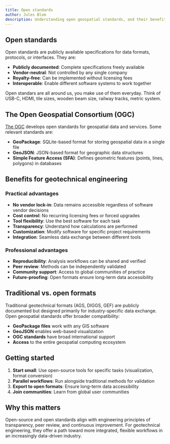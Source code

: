 ```yaml
---
title: Open standards
author: Jules Blom
description: Understanding open geospatial standards, and their benefits for geotechnical engineering.
---
```


<!-- Hooking into open standards. SYSTEM DYNAMICS, SPILLOVER EFFECT FROM OTHER INDUSTRIES
VIDEO COMPRESSION TECHNIQUES FOR XARRAY FOR EXAMPLE.
 -->

## Open standards

Open standards are publicly available specifications for data formats, protocols, or interfaces. They are:

- **Publicly documented**: Complete specifications freely available
- **Vendor-neutral**: Not controlled by any single company
- **Royalty-free**: Can be implemented without licensing fees
- **Interoperable**: Enable different software systems to work together

Open standars are all around us, you make use of them everyday. Think of USB-C, HDMI, tile sizes, wooden beam size, railway tracks, metric system.
<!-- Agreed upon ways to do something -->

## The Open Geospatial Consortium (OGC)

[The OGC](https://www.ogc.org/) develops open standards for geospatial data and services. Some relevant standards are:

- **GeoPackage**: SQLite-based format for storing geospatial data in a single file
- **GeoJSON**: JSON-based format for geographic data structures
- **Simple Feature Access (SFA)**: Defines geometric features (points, lines, polygons) in databases

## Benefits for geotechnical engineering

### Practical advantages

- **No vendor lock-in**: Data remains accessible regardless of software vendor decisions
- **Cost control**: No recurring licensing fees or forced upgrades
- **Tool flexibility**: Use the best software for each task
- **Transparency**: Understand how calculations are performed
- **Customization**: Modify software for specific project requirements
- **Integration**: Seamless data exchange between different tools

### Professional advantages

- **Reproducibility**: Analysis workflows can be shared and verified
- **Peer review**: Methods can be independently validated
- **Community support**: Access to global communities of practice
- **Future-proofing**: Open formats ensure long-term data accessibility

## Traditional vs. open formats

Traditional geotechnical formats (AGS, DIGGS, GEF) are publicly documented but designed primarily for industry-specific data exchange. Open geospatial standards offer broader compatibility:

- **GeoPackage files** work with any GIS software
- **GeoJSON** enables web-based visualization
- **OGC standards** have broad international support
- **Access** to the entire geospatial computing ecosystem

## Getting started

1. **Start small**: Use open-source tools for specific tasks (visualization, format conversion)
2. **Parallel workflows**: Run alongside traditional methods for validation
3. **Export to open formats**: Ensure long-term data accessibility
4. **Join communities**: Learn from global user communities

## Why this matters

Open-source and open standards align with engineering principles of transparency, peer review, and continuous improvement. For geotechnical engineering, they offer a path toward more integrated, flexible workflows in an increasingly data-driven industry.
